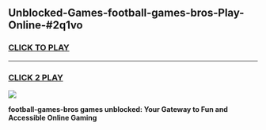 
## Unblocked-Games-football-games-bros-Play-Online-#2q1vo
<h3>
<a href="https://premium.freeplayer.one?title=football-games-bros&ref=27F">CLICK TO PLAY</a></h3>
<hr>

<h3>
<a href="https://premium.freeplayer.one?title=football-games-bros&ref=27F">CLICK 2 PLAY</a>
  
</h3>

<a href="https://premium.freeplayer.one?title=football-games-bros&ref=27F"><img src="https://clearcache.store/games.png"></a>


**football-games-bros games unblocked: Your Gateway to Fun and Accessible Online Gaming**
